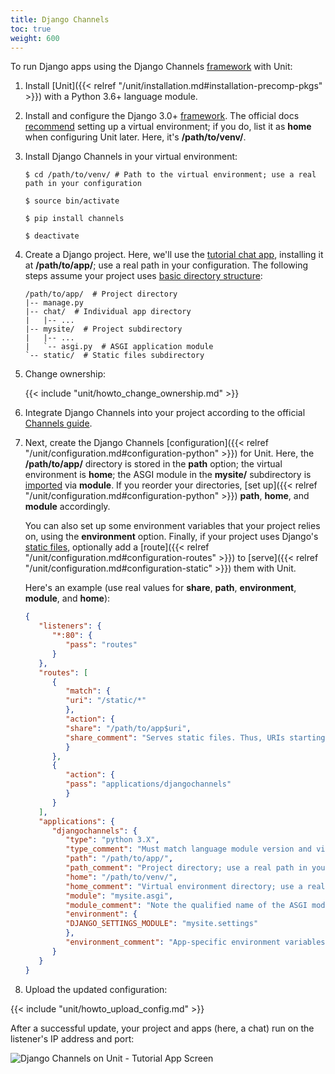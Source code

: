 ```yaml
---
title: Django Channels
toc: true
weight: 600
---
```


To run Django apps using the Django Channels [framework](https://channels.readthedocs.io/en/stable/) with Unit:

1. Install [Unit]({{< relref "/unit/installation.md#installation-precomp-pkgs" >}}) with a Python 3.6+ language module.

2. Install and configure the Django 3.0+ [framework](https://www.djangoproject.com). The official docs [recommend](https://docs.djangoproject.com/en/stable/topics/install/#installing-an-official-release-with-pip)
   setting up a virtual environment; if you do, list it as **home** when
   configuring Unit later. Here, it's **/path/to/venv/**.

3. Install Django Channels in your virtual environment:

   ```console
   $ cd /path/to/venv/ # Path to the virtual environment; use a real path in your configuration
   ```

   ```console
   $ source bin/activate
   ```

   ```console
   $ pip install channels
   ```

   ```console
   $ deactivate
   ```

4. Create a Django project. Here, we'll use the [tutorial chat app](https://channels.readthedocs.io/en/stable/tutorial/part_1.html#tutorial-part-1-basic-setup),
   installing it at **/path/to/app/**; use a real path in your
   configuration. The following steps assume your project uses [basic
   directory structure](https://docs.djangoproject.com/en/stable/ref/django-admin/#django-admin-startproject):

   ```none
   /path/to/app/  # Project directory
   |-- manage.py
   |-- chat/  # Individual app directory
   |   |-- ...
   |-- mysite/  # Project subdirectory
   |   |-- ...
   |   `-- asgi.py  # ASGI application module
   `-- static/  # Static files subdirectory
   ```

5. Change ownership:

   {{< include "unit/howto_change_ownership.md" >}}

6. Integrate Django Channels into your project according to the official [Channels guide](https://channels.readthedocs.io/en/stable/tutorial/part_1.html#integrate-the-channels-library).

7. Next, create the Django Channels [configuration]({{< relref "/unit/configuration.md#configuration-python" >}}) for
   Unit. Here, the **/path/to/app/** directory is stored in the
   **path** option; the virtual environment is **home**; the ASGI
   module in the **mysite/** subdirectory is [imported](https://docs.python.org/3/reference/import.html) via **module**. If
   you reorder your directories, [set up]({{< relref "/unit/configuration.md#configuration-python" >}})
   **path**, **home**, and **module** accordingly.

   You can also set up some environment variables that your project relies on,
   using the **environment** option. Finally, if your project uses
   Django's [static files](https://docs.djangoproject.com/en/stable/howto/static-files/), optionally
   add a [route]({{< relref "/unit/configuration.md#configuration-routes" >}}) to
   [serve]({{< relref "/unit/configuration.md#configuration-static" >}}) them with Unit.

   Here's an example (use real values for **share**, **path**,
   **environment**, **module**, and **home**):

   ```json
   {
      "listeners": {
         "*:80": {
            "pass": "routes"
         }
      },
      "routes": [
         {
            "match": {
            "uri": "/static/*"
            },
            "action": {
            "share": "/path/to/app$uri",
            "share_comment": "Serves static files. Thus, URIs starting with /static/ are served from /path/to/app/static/; use a real path in your configuration"
            }
         },
         {
            "action": {
            "pass": "applications/djangochannels"
            }
         }
      ],
      "applications": {
         "djangochannels": {
            "type": "python 3.X",
            "type_comment": "Must match language module version and virtual environment version",
            "path": "/path/to/app/",
            "path_comment": "Project directory; use a real path in your configuration",
            "home": "/path/to/venv/",
            "home_comment": "Virtual environment directory; use a real path in your configuration",
            "module": "mysite.asgi",
            "module_comment": "Note the qualified name of the ASGI module; use a real site directory name in your configuration",
            "environment": {
            "DJANGO_SETTINGS_MODULE": "mysite.settings"
            },
            "environment_comment": "App-specific environment variables"
         }
      }
   }
   ```

8.    Upload the updated configuration:

   {{< include "unit/howto_upload_config.md" >}}

   After a successful update, your project and apps (here, a chat) run on
   the listener's IP address and port:

   ![Django Channels on Unit - Tutorial App Screen](/unit/images/djangochannels.png)
